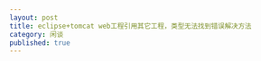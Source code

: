 ```yaml
---
layout: post
title: eclipse+tomcat web工程引用其它工程，类型无法找到错误解决方法
category: 闲谈
published: true
---
```


###